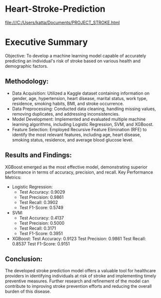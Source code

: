 # Heart-Stroke-Prediction

<file:///C:/Users/katta/Documents/PROJECT_STROKE.html>

# Executive Summary

Objective: To develop a machine learning model capable of accurately predicting an individual's risk of stroke based on various health and demographic factors.

## Methodology:

* Data Acquisition: Utilized a Kaggle dataset containing information on gender, age, hypertension, heart disease, marital status, work type, residence, smoking habits, BMI, and stroke occurrence.
* Data Preprocessing: Conducted data cleaning, handling missing values, removing duplicates, and addressing inconsistencies.
* Model Development: Implemented and evaluated multiple machine learning algorithms, including Logistic Regression, SVM, and XGBoost.
* Feature Selection: Employed Recursive Feature Elimination (RFE) to identify the most relevant features, including age, heart disease, smoking status, residence, and average blood glucose level.

## Results and Findings:

XGBoost emerged as the most effective model, demonstrating superior performance in terms of accuracy, precision, and recall.
Key Performance Metrics:

* Logistic Regression:
  * Test Accuracy: 0.9029
  * Test Precision: 0.9861
  * Test Recall: 0.3902
  * Test F1-Score: 0.5749
* SVM:
  * Test Accuracy: 0.4137
  * Test Precision: 0.5000
  * Test Recall: 0.3171
  * Test F1-Score: 0.3951
* XGBoost:
Test Accuracy: 0.9123
Test Precision: 0.9861
Test Recall: 0.8537
Test F1-Score: 0.9151

## Conclusion:

The developed stroke prediction model offers a valuable tool for healthcare providers in identifying individuals at risk of stroke and implementing timely preventive measures. Further research and refinement of the model can contribute to improving stroke prevention efforts and reducing the overall burden of this disease.
